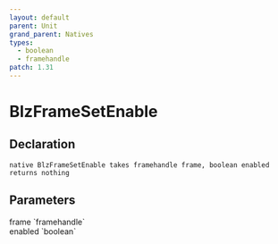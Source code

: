 ```yaml
---
layout: default
parent: Unit
grand_parent: Natives
types:
  - boolean
  - framehandle
patch: 1.31
---
```


# BlzFrameSetEnable

## Declaration

```
native BlzFrameSetEnable takes framehandle frame, boolean enabled returns nothing
```

## Parameters
<dl>
  <dt>frame `framehandle`</dt>
  <dd></dd>

  <dt>enabled `boolean`</dt>
  <dd></dd>
</dl>